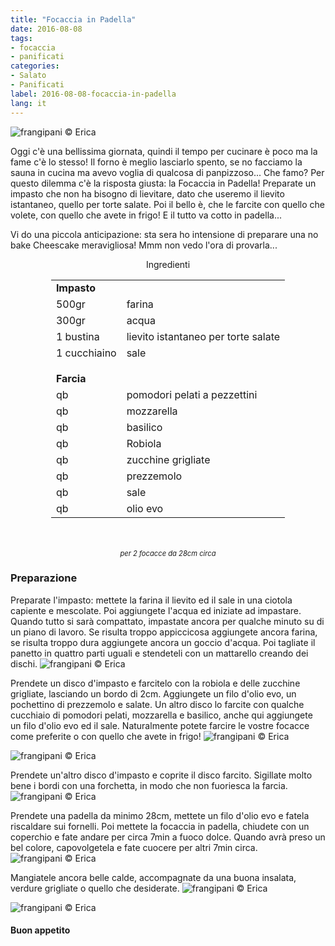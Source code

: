 ```yaml
---
title: "Focaccia in Padella"
date: 2016-08-08
tags:
- focaccia
- panificati
categories:
- Salato
- Panificati
label: 2016-08-08-focaccia-in-padella
lang: it
---
```

![](header.jpg "frangipani © Erica")

Oggi c'è una bellissima giornata, quindi il tempo per cucinare è poco ma la fame c'è lo stesso! Il forno è meglio lasciarlo spento, se no facciamo la sauna in cucina ma avevo voglia di qualcosa di panpizzoso... Che famo? Per questo dilemma c'è la risposta giusta: la Focaccia in Padella! Preparate un impasto che non ha bisogno di lievitare, dato che useremo il lievito istantaneo, quello per torte salate. Poi il bello è, che le farcite con quello che volete, con quello che avete in frigo! E il tutto va cotto in padella...

Vi do una piccola anticipazione: sta sera ho intensione di preparare una no bake Cheescake meravigliosa! Mmm non vedo l'ora di provarla...

<div id="wrapper" style="text-align: center">
  <div id="yourdiv" style="display: inline-block;">
    <div class="ingredients">
      <div class="ingredients-title">Ingredienti</div>
      <table>
        <tbody>
          <tr>
            <td colspan="2"><b>Impasto</b></td>
          </tr>
          <tr>
            <td>500gr</td>
            <td>farina</td>
          </tr>
          <tr>
            <td>300gr</td>
            <td>acqua</td>
          </tr>
          <tr>
            <td>1 bustina</td>
            <td>lievito istantaneo per torte salate</td>
          </tr>
          <tr>
            <td>1 cucchiaino</td>
            <td>sale</td>
          </tr>
          <tr style="height: 15px;"></tr>
          <tr>          
            <td colspan="2"><b>Farcia</b></td>
          </tr>      
          <tr>
            <td>qb</td>
            <td>pomodori pelati a pezzettini</td>
          </tr>
          <tr>
            <td>qb</td>
            <td>mozzarella</td>
          </tr>
          <tr>
            <td>qb</td>
            <td>basilico</td>
          </tr>
          <tr>
            <td>qb</td>
            <td>Robiola</td>
          </tr>
          <tr>
            <td>qb</td>
            <td>zucchine grigliate</td>
          </tr>
          <tr>
            <td>qb</td>
            <td>prezzemolo</td>
          </tr>
          <tr>
            <td>qb</td>
            <td>sale</td>
          </tr>
          <tr>
            <td>qb</td>
            <td>olio evo</td>       
          </tr>
        </tbody>
      </table>
      <br></br>
      <i class="pull-right" style="font-size: 80%;">per 2 focacce da 28cm circa</i>
    </div>
  </div>
</div>


<h3>
  <font color="grey">
    <i class="fa-solid fa-gears"></i>
  </font> Preparazione
</h3>

Preparate l'impasto: mettete la farina il lievito ed il sale in una ciotola capiente e mescolate. Poi aggiungete l'acqua ed iniziate ad impastare. Quando tutto si sarà compattato, impastate ancora per qualche minuto su di un piano di lavoro. Se risulta troppo appiccicosa aggiungete ancora farina, se risulta troppo dura aggiungete ancora un goccio d'acqua. Poi tagliate il panetto in quattro parti uguali e stendeteli con un mattarello creando dei dischi.
![](impasto.jpg "frangipani © Erica")

Prendete un disco d'impasto e farcitelo con la robiola e delle zucchine grigliate, lasciando un bordo di 2cm. Aggiungete un filo d'olio evo, un pochettino di prezzemolo e salate. Un altro disco lo farcite con qualche cucchiaio di pomodori pelati, mozzarella e basilico, anche qui aggiungete un filo d'olio evo ed il sale. Naturalmente potete farcire le vostre focacce come preferite o con quello che avete in frigo!
![](robiolazucchine.jpg "frangipani © Erica")

![](pomodoromozzarella.jpg "frangipani © Erica")

Prendete un'altro disco d'impasto e coprite il disco farcito. Sigillate molto bene i bordi con una forchetta, in modo che non fuoriesca la farcia.
![](chiusa.jpg "frangipani © Erica")

Prendete una padella da minimo 28cm, mettete un filo d'olio evo e fatela riscaldare sui fornelli. Poi mettete la focaccia in padella, chiudete con un coperchio e fate andare per circa 7min a fuoco dolce. Quando avrà preso un bel colore, capovolgetela e fate cuocere per altri 7min circa.
![](padella.jpg "frangipani © Erica")

Mangiatele ancora belle calde, accompagnate da una buona insalata, verdure grigliate o quello che desiderate.
![](risultato1.jpg "frangipani © Erica")

![](risultato2.jpg "frangipani © Erica")


<h4>Buon appetito
  <font color="red">
    <i class="fa-regular fa-face-smile"></i>
  </font>
</h4>
